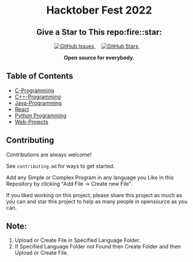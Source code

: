 
 <h1 align="center" style="border: 0;">  Hacktober Fest 2022 </h1>

<h2 align=center> Give a Star to This repo:fire::star:</h2>


<p align="center">
<a href="https://github.com/RDE3/HACKTOBERFEST/issues" target="_blank">
  <img alt="GitHub Issues" src="https://img.shields.io/github/issues/RDE3/HACKTOBERFEST?style=for-the-badge" />
  </a>
      &nbsp;&nbsp;&nbsp;
  <a href="https://github.com/RDE3/HACKTOBERFEST/stargazers" target="_blank">
  <img alt="GitHub Stars" src="https://img.shields.io/github/stars/RDE3/HACKTOBERFEST?style=for-the-badge" />
  </a>
    &nbsp;&nbsp;&nbsp;
  
<p align="center"><b>Open source for everybody.</b></p>
</p>

## Table of Contents

- [C-Programming](/C-codes)
- [C++-Programming](/c++)
- [Java-Programming](/Java-codes)
- [React](/React)
- [Python Programming](/python)
- [Web-Projects](/Web)


## Contributing

Contributions are always welcome!

See `contributing.md` for ways to get started.

  Add any Simple or Complex Program in any language you Like in this Repository by clicking "Add File -> Create new File".


If you liked working on this project, please share this project as much as you can and star this project to help as many people in opensource as you can.

## Note:

1. Upload or Create File in Specified Language Folder.
2. If Specified Language Folder not Found then Create Folder and then Upload or Create File.
